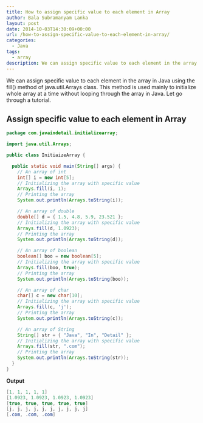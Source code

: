 ```yaml
---
title: How to assign specific value to each element in Array
author: Bala Subramanyam Lanka
layout: post
date: 2014-10-03T14:30:09+00:00
url: /how-to-assign-specific-value-to-each-element-in-array/
categories:
  - Java
tags:
  - array
description: We can assign specific value to each element in the array in Java using the fill() method of java.util.Arrays class. This method is used mainly to initialize whole array at a time without looping through the array in Java. Let go through a tutorial.
---
```

We can assign specific value to each element in the array in Java using the fill() method of java.util.Arrays class. This method is used mainly to initialize whole array at a time without looping through the array in Java. Let go through a tutorial.

## Assign specific value to each element in Array

```java
package com.javaindetail.initializearray;

import java.util.Arrays;

public class InitiaizeArray {

  public static void main(String[] args) {
    // An array of int
    int[] i = new int[5];
    // Initializing the array with specific value
    Arrays.fill(i, 1);
    // Printing the array
    System.out.println(Arrays.toString(i));

    // An array of double
    double[] d = { 1.5, 4.8, 5.9, 23.521 };
    // Initializing the array with specific value
    Arrays.fill(d, 1.0923);
    // Printing the array
    System.out.println(Arrays.toString(d));

    // An array of boolean
    boolean[] boo = new boolean[5];
    // Initializing the array with specific value
    Arrays.fill(boo, true);
    // Printing the array
    System.out.println(Arrays.toString(boo));

    // An array of char
    char[] c = new char[10];
    // Initializing the array with specific value
    Arrays.fill(c, 'j');
    // Printing the array
    System.out.println(Arrays.toString(c));

    // An array of String
    String[] str = { "Java", "In", "Detail" };
    // Initializing the array with specific value
    Arrays.fill(str, ".com");
    // Printing the array
    System.out.println(Arrays.toString(str));
  }
}
```

**Output**

```java
[1, 1, 1, 1, 1]
[1.0923, 1.0923, 1.0923, 1.0923]
[true, true, true, true, true]
[j, j, j, j, j, j, j, j, j, j]
[.com, .com, .com]
```